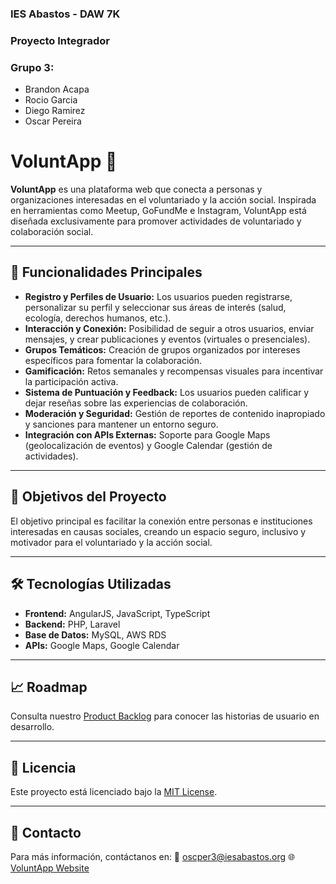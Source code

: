 ### IES Abastos - DAW 7K
### Proyecto Integrador
### Grupo 3:
- Brandon Acapa
- Rocio Garcia
- Diego Ramirez
- Oscar Pereira

# VoluntApp 🌟

**VoluntApp** es una plataforma web que conecta a personas y organizaciones interesadas en el voluntariado y la acción social. Inspirada en herramientas como Meetup, GoFundMe e Instagram, VoluntApp está diseñada exclusivamente para promover actividades de voluntariado y colaboración social.

---

## 🧩 Funcionalidades Principales
- **Registro y Perfiles de Usuario:**
  Los usuarios pueden registrarse, personalizar su perfil y seleccionar sus áreas de interés (salud, ecología, derechos humanos, etc.).
- **Interacción y Conexión:**
  Posibilidad de seguir a otros usuarios, enviar mensajes, y crear publicaciones y eventos (virtuales o presenciales).
- **Grupos Temáticos:**
  Creación de grupos organizados por intereses específicos para fomentar la colaboración.
- **Gamificación:**
  Retos semanales y recompensas visuales para incentivar la participación activa.
- **Sistema de Puntuación y Feedback:**
  Los usuarios pueden calificar y dejar reseñas sobre las experiencias de colaboración.
- **Moderación y Seguridad:**
  Gestión de reportes de contenido inapropiado y sanciones para mantener un entorno seguro.
- **Integración con APIs Externas:**
  Soporte para Google Maps (geolocalización de eventos) y Google Calendar (gestión de actividades).

---

## 🎯 Objetivos del Proyecto
El objetivo principal es facilitar la conexión entre personas e instituciones interesadas en causas sociales, creando un espacio seguro, inclusivo y motivador para el voluntariado y la acción social.

---

## 🛠️ Tecnologías Utilizadas
- **Frontend:** AngularJS, JavaScript, TypeScript
- **Backend:** PHP, Laravel
- **Base de Datos:** MySQL, AWS RDS
- **APIs:** Google Maps, Google Calendar

---

## 📈 Roadmap
Consulta nuestro [Product Backlog](https://github.com/odps/voluntapp/docs/_ProductBacklog.odt) para conocer las historias de usuario en desarrollo.

---

## 📝 Licencia
Este proyecto está licenciado bajo la [MIT License](LICENSE).

---

## 📧 Contacto
Para más información, contáctanos en:
📩 oscper3@iesabastos.org
🌐 [VoluntApp Website](https://voluntapp.com)
